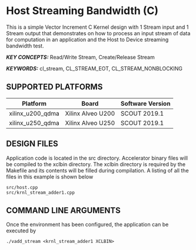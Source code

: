 Host Streaming Bandwidth (C)
======================

This is a simple Vector Increment C Kernel design with 1 Stream input and 1 Stream output that demonstrates on how to process an input stream of data for computation in an application and the Host to Device streaming bandwidth test.

***KEY CONCEPTS:*** Read/Write Stream, Create/Release Stream

***KEYWORDS:*** cl_stream, CL_STREAM_EOT, CL_STREAM_NONBLOCKING

## SUPPORTED PLATFORMS
Platform | Board             | Software Version
---------|-------------------|-----------------
xilinx_u200_qdma|Xilinx Alveo U200|SCOUT 2019.1
xilinx_u250_qdma|Xilinx Alveo U250|SCOUT 2019.1


##  DESIGN FILES
Application code is located in the src directory. Accelerator binary files will be compiled to the xclbin directory. The xclbin directory is required by the Makefile and its contents will be filled during compilation. A listing of all the files in this example is shown below

```
src/host.cpp
src/krnl_stream_adder1.cpp
```

##  COMMAND LINE ARGUMENTS
Once the environment has been configured, the application can be executed by
```
./vadd_stream <krnl_stream_adder1 XCLBIN>
```

